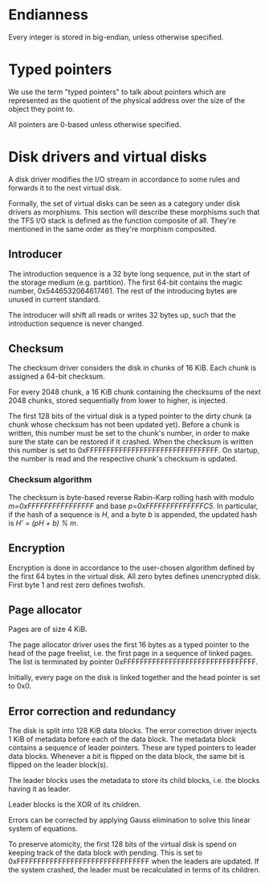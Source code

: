 # Endianness

Every integer is stored in big-endian, unless otherwise specified.

# Typed pointers

We use the term "typed pointers" to talk about pointers which are represented as the quotient of the physical address over the size of the object they point to.

All pointers are 0-based unless otherwise specified.

# Disk drivers and virtual disks

A disk driver modifies the I/O stream in accordance to some rules and forwards it to the next virtual disk.

Formally, the set of virtual disks can be seen as a category under disk drivers as morphisms. This section will describe these morphisms such that the TFS I/O stack is defined as the function composite of all. They're mentioned in the same order as they're morphism composited.

## Introducer

The introduction sequence is a 32 byte long sequence, put in the start of the storage medium (e.g. partition). The first 64-bit contains the magic number, 0x5446532064617461. The rest of the introducing bytes are unused in current standard.

The introducer will shift all reads or writes 32 bytes up, such that the introduction sequence is never changed.

## Checksum

The checksum driver considers the disk in chunks of 16 KiB. Each chunk is assigned a 64-bit checksum.

For every 2048 chunk, a 16 KiB chunk containing the checksums of the next 2048 chunks, stored sequentially from lower to higher, is injected.

The first 128 bits of the virtual disk is a typed pointer to the dirty chunk (a chunk whose checksum has not been updated yet). Before a chunk is written, this number must be set to the chunk's number, in order to make sure the state can be restored if it crashed. When the checksum is written this number is set to 0xFFFFFFFFFFFFFFFFFFFFFFFFFFFFFFFF. On startup, the number is read and the respective chunk's checksum is updated.

### Checksum algorithm

The checksum is byte-based reverse Rabin-Karp rolling hash with modulo _m=0xFFFFFFFFFFFFFFFF_ and base _p=0xFFFFFFFFFFFFFFC5_. In particular, if the hash of a sequence is _H_, and a byte _b_ is appended, the updated hash is _H' = (pH + b) % m_.

## Encryption

Encryption is done in accordance to the user-chosen algorithm defined by the first 64 bytes in the virtual disk. All zero bytes defines unencrypted disk. First byte 1 and rest zero defines twofish.

## Page allocator

Pages are of size 4 KiB.

The page allocator driver uses the first 16 bytes as a typed pointer to the head of the page freelist, i.e. the first page in a sequence of linked pages. The list is terminated by pointer 0xFFFFFFFFFFFFFFFFFFFFFFFFFFFFFFFF.

Initially, every page on the disk is linked together and the head pointer is set to 0x0.

## Error correction and redundancy

The disk is split into 128 KiB data blocks. The error correction driver injects 1 KiB of metadata before each of the data block. The metadata block contains a sequence of leader pointers. These are typed pointers to leader data blocks. Whenever a bit is flipped on the data block, the same bit is flipped on the leader block(s).

The leader blocks uses the metadata to store its child blocks, i.e. the blocks having it as leader.

Leader blocks is the XOR of its children.

Errors can be corrected by applying Gauss elimination to solve this linear system of equations.

To preserve atomicity, the first 128 bits of the virtual disk is spend on keeping track of the data block with pending. This is set to 0xFFFFFFFFFFFFFFFFFFFFFFFFFFFFFFFF when the leaders are updated. If the system crashed, the leader must be recalculated in terms of its children.
